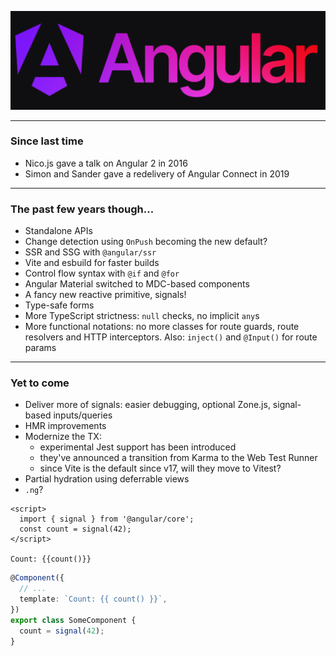 <!-- .slide: class="is-module" data-background="#0f0f11" -->

![Angular](/img/angular.png)

--- 

### Since last time

- Nico.js gave a talk on Angular 2 in 2016
- Simon and Sander gave a redelivery of Angular Connect in 2019

---

### The past few years though...

- Standalone APIs <!-- .element class="fragment" data-fragment-index="1" -->
- Change detection using <!-- .element class="fragment" data-fragment-index="2" --> `OnPush` <!-- .element class="fragment" data-fragment-index="2" --> becoming the new default? <!-- .element class="fragment" data-fragment-index="2" -->
- SSR and SSG with <!-- .element class="fragment" data-fragment-index="3" --> `@angular/ssr` <!-- .element class="fragment" data-fragment-index="3" -->
- Vite and esbuild for faster builds <!-- .element class="fragment" data-fragment-index="4" -->
- Control flow syntax with <!-- .element class="fragment" data-fragment-index="5" --> `@if` <!-- .element class="fragment" data-fragment-index="5" --> and <!-- .element class="fragment" data-fragment-index="5" --> `@for` <!-- .element class="fragment" data-fragment-index="5" -->
- Angular Material switched to MDC-based components <!-- .element class="fragment" data-fragment-index="6" -->
- A fancy new reactive primitive, signals! <!-- .element class="fragment" data-fragment-index="7" -->
- Type-safe forms <!-- .element class="fragment" data-fragment-index="8" -->
- More TypeScript strictness: <!-- .element class="fragment" data-fragment-index="9" --> `null` <!-- .element class="fragment" data-fragment-index="9" --> checks, no implicit <!-- .element class="fragment" data-fragment-index="9" --> `any`s <!-- .element class="fragment" data-fragment-index="9" -->
- More functional notations: no more classes for route guards, route resolvers and HTTP interceptors. Also:  <!-- .element class="fragment" data-fragment-index="10" --> `inject()` <!-- .element class="fragment" data-fragment-index="10" --> and `@Input()` <!-- .element class="fragment" data-fragment-index="10" --> for route params <!-- .element class="fragment" data-fragment-index="10" -->

---

### Yet to come

- Deliver more of signals: easier debugging, optional Zone.js, signal-based inputs/queries
- HMR improvements
- Modernize the TX:
  - experimental Jest support has been introduced
  - they've announced a transition from Karma to the Web Test Runner
  - since Vite is the default since v17, will they move to Vitest?
- Partial hydration using deferrable views
- `.ng`?

<div class="kc-columns kc-gap2">

```svelte
<script>
  import { signal } from '@angular/core';
  const count = signal(42);
</script>

Count: {{count()}}
```

```ts
@Component({
  // ...
  template: `Count: {{ count() }}`,
})
export class SomeComponent {
  count = signal(42);
}
```

</div>
